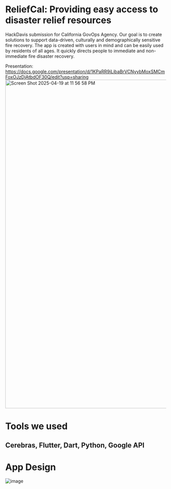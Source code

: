 # ReliefCal: Providing easy access to disaster relief resources

HackDavis submission for California GovOps Agency. Our goal is to create solutions to support data-driven, culturally and demographically sensitive fire recovery. The app is created with users in mind and can be easily used by residents of all ages. It quickly directs people to immediate and non-immediate fire disaster recovery.

Presentation: https://docs.google.com/presentation/d/1KPaRR9iLibaBrVCNyybMoxSMCmFoxOJzDjAtbdOF30Q/edit?usp=sharing 
<img width="1028" alt="Screen Shot 2025-04-19 at 11 56 58 PM" src="https://github.com/user-attachments/assets/4e662fc7-f2ba-45d9-b3e6-f5d9d49dac0c" />


# Tools we used 
## Cerebras, Flutter, Dart, Python, Google API

# App Design
![image](https://github.com/user-attachments/assets/5df1d4f0-e2e1-4ac8-b325-5b01fd18f1db)

